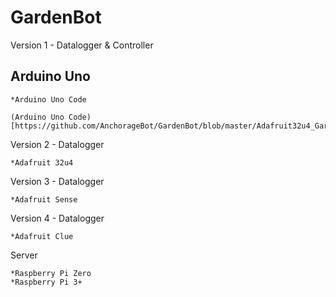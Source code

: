 # GardenBot

  Version 1 - Datalogger & Controller 
  
  ## Arduino Uno
  
    *Arduino Uno Code
    
    (Arduino Uno Code)[https://github.com/AnchorageBot/GardenBot/blob/master/Adafruit32u4_GardenBot.ino]
    
  Version 2 - Datalogger
  
    *Adafruit 32u4

  Version 3 - Datalogger
  
    *Adafruit Sense
  
  Version 4 - Datalogger
  
    *Adafruit Clue
  
  Server
  
    *Raspberry Pi Zero
    *Raspberry Pi 3+
